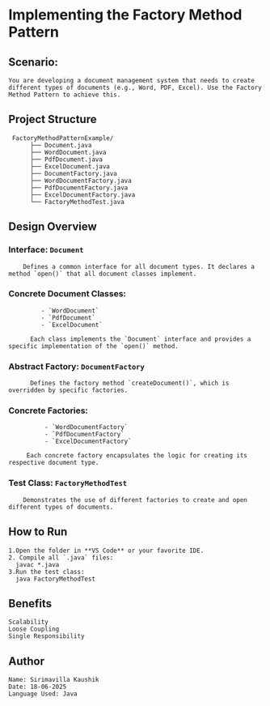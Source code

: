 # Implementing the Factory Method Pattern

## Scenario: 
    You are developing a document management system that needs to create different types of documents (e.g., Word, PDF, Excel). Use the Factory Method Pattern to achieve this.

##  Project Structure

     FactoryMethodPatternExample/
          ├── Document.java
          ├── WordDocument.java
          ├── PdfDocument.java
          ├── ExcelDocument.java
          ├── DocumentFactory.java
          ├── WordDocumentFactory.java
          ├── PdfDocumentFactory.java
          ├── ExcelDocumentFactory.java
          └── FactoryMethodTest.java

## Design Overview
### Interface: `Document`
        Defines a common interface for all document types. It declares a method `open()` that all document classes implement.

### Concrete Document Classes:
             - `WordDocument`
             - `PdfDocument`
             - `ExcelDocument`

          Each class implements the `Document` interface and provides a specific implementation of the `open()` method.

 ### Abstract Factory: `DocumentFactory`
          Defines the factory method `createDocument()`, which is overridden by specific factories.

### Concrete Factories:
              - `WordDocumentFactory`
              - `PdfDocumentFactory`
              - `ExcelDocumentFactory`

         Each concrete factory encapsulates the logic for creating its respective document type.

### Test Class: `FactoryMethodTest`
        Demonstrates the use of different factories to create and open different types of documents.

 ## How to Run

    1.Open the folder in **VS Code** or your favorite IDE.
    2. Compile all `.java` files:
      javac *.java
    3.Run the test class:
      java FactoryMethodTest

 ## Benefits 
    Scalability
    Loose Coupling
    Single Responsibility

## Author

    Name: Sirimavilla Kaushik
    Date: 18-06-2025
    Language Used: Java
    
